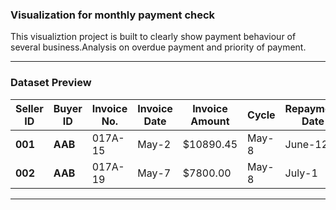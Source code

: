 ### Visualization for monthly payment check
This visualiztion project is built to clearly show payment behaviour of several business.Analysis on overdue payment and priority of payment.

---
### Dataset Preview

 Seller ID | Buyer ID | Invoice No. | Invoice Date | Invoice Amount | Cycle | Repayment Date | Repayment Amount 
---|---|---|---|---|---|---|---
**001**|**AAB**|017A-15|May-2|$10890.45|May-8|June-12|$10874.45
**002**|**AAB**|017A-19|May-7|$7800.00|May-8|July-1|$7800.00

---
